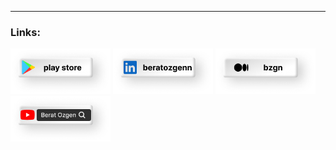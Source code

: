 
---
<h3>Links: </h3>
<a href="https://play.google.com/store/apps/dev?id=8542067479338567572" target="_blank"><img src="https://github.com/bzgnexe/bzgnexe/blob/fc687e6fab29f7ba340a89572b52b6787e7e7a93/ps.png" width="160"/></a>
<a href="https://linkedin.com/in/beratozgenn" target="_blank"><img src="https://github.com/bzgnexe/bzgnexe/blob/f54d316ed059726441481c1ed0eb74b6d3289474/ln.png" width="160"/></a>
<a href="https://medium.com/@bzgn" target="_blank"><img src="https://github.com/bzgnexe/bzgnexe/blob/f54d316ed059726441481c1ed0eb74b6d3289474/md.png" width="160"/></a>
<a href="https://www.youtube.com/channel/UCrVoU4JFjksPxqLh3kxXydw" target="_blank"><img src="https://github.com/bzgnexe/bzgnexe/blob/f54d316ed059726441481c1ed0eb74b6d3289474/yt.png" width="160"/></a>

<!--- [![Top Langs](https://github-readme-stats.vercel.app/api/top-langs/?username=bzgnexe&layout=compact)](https://github.com/bzgnexe/github-readme-stats) --->

